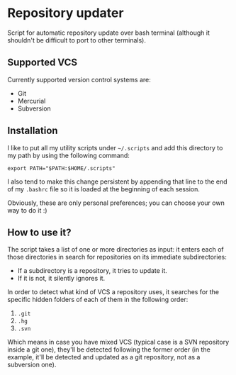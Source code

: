 # Repository updater
Script for automatic repository update over bash terminal (although it shouldn't be difficult to port to other terminals).

## Supported VCS
Currently supported version control systems are:

- Git
- Mercurial
- Subversion

## Installation
I like to put all my utility scripts under `~/.scripts` and add this directory to my path by using the following command:

```
export PATH="$PATH:$HOME/.scripts"
```

I also tend to make this change persistent by appending that line to the end of my `.bashrc` file so it is loaded at the beginning of each session.

Obviously, these are only personal preferences; you can choose your own way to do it :)

## How to use it?
The script takes a list of one or more directories as input: it enters each of those directories in search for repositories on its immediate subdirectories:

- If a subdirectory is a repository, it tries to update it.
- If it is not, it silently ignores it.

In order to detect what kind of VCS a repository uses, it searches for the specific hidden folders of each of them in the following order:

1. `.git`
2. `.hg`
3. `.svn`

Which means in case you have mixed VCS (typical case is a SVN repository inside a git one), they'll be detected following the former order (in the example, it'll be detected and updated as a git repository, not as a subversion one).
